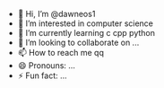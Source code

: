 - 👋 Hi, I’m @dawneos1
- 👀 I’m interested in computer science
- 🌱 I’m currently learning c cpp python
- 💞️ I’m looking to collaborate on ...
- 📫 How to reach me qq
- 😄 Pronouns: ...
- ⚡ Fun fact: ...

<!---
dawneos1/dawneos1 is a ✨ special ✨ repository because its `README.md` (this file) appears on your GitHub profile.
You can click the Preview link to take a look at your changes.
--->

